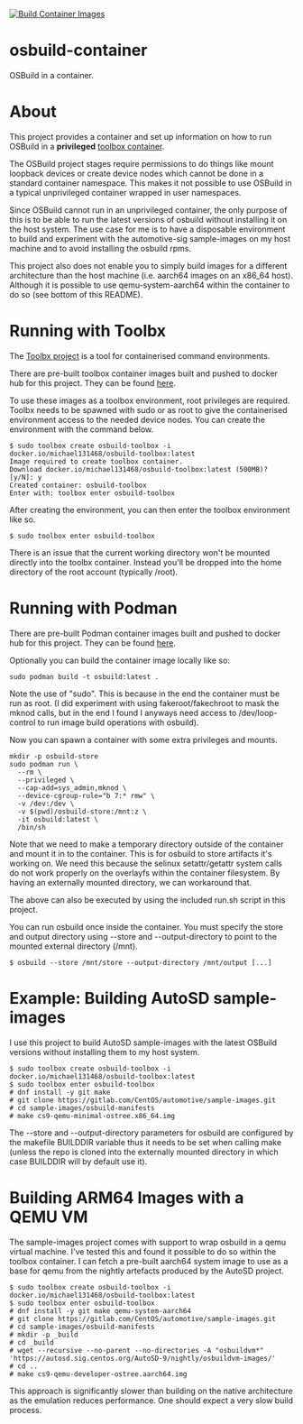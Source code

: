 [![Build Container Images](https://github.com/michael131468/osbuild-container/actions/workflows/build-docker-image.yml/badge.svg)](https://github.com/michael131468/osbuild-container/actions/workflows/build-docker-image.yml)

# osbuild-container

OSBuild in a container.

# About

This project provides a container and set up information on how to run OSBuild in a **privileged**
[toolbox container][1]. 

The OSBuild project stages require permissions to do things like mount loopback devices or create
device nodes which cannot be done in a standard container namespace. This makes it not possible to
use OSBuild in a typical unprivileged container wrapped in user namespaces.

Since OSBuild cannot run in an unprivileged container, the only purpose of this is to be able to run
the latest versions of osbuild without installing it on the host system. The use case for me is to
have a disposable environment to build and experiment with the automotive-sig sample-images on my host
machine and to avoid installing the osbuild rpms.

This project also does not enable you to simply build images for a different architecture than the host
machine (i.e. aarch64 images on an x86_64 host). Although it is possible to use qemu-system-aarch64
within the container to do so (see bottom of this README).

# Running with Toolbx

The [Toolbx project](https://containertoolbx.org/) is a tool for containerised command
environments.

There are pre-built toolbox container images built and pushed to docker hub for this project. They
can be found [here][2].

To use these images as a toolbox environment, root privileges are required. Toolbx needs to
be spawned with sudo or as root to give the containerised environment access to the needed device
nodes. You can create the environment with the command below.

```
$ sudo toolbox create osbuild-toolbox -i docker.io/michael131468/osbuild-toolbox:latest
Image required to create toolbox container.
Download docker.io/michael131468/osbuild-toolbox:latest (500MB)? [y/N]: y
Created container: osbuild-toolbox
Enter with: toolbox enter osbuild-toolbox
```

After creating the environment, you can then enter the toolbox environment like so.

```
$ sudo toolbox enter osbuild-toolbox
```

There is an issue that the current working directory won't be mounted directly into the
toolbx container. Instead you'll be dropped into the home directory of the root account (typically
/root).

# Running with Podman

There are pre-built Podman container images built and pushed to docker hub for this project. They
can be found [here][3].

Optionally you can build the container image locally like so:

```
sudo podman build -t osbuild:latest .
```

Note the use of "sudo". This is because in the end the container must be run as root. (I did experiment
with using fakeroot/fakechroot to mask the mknod calls, but in the end I found I anyways need
access to /dev/loop-control to run image build operations with osbuild).

Now you can spawn a container with some extra privileges and mounts.

```
mkdir -p osbuild-store
sudo podman run \
  --rm \
  --privileged \
  --cap-add=sys_admin,mknod \
  --device-cgroup-rule="b 7:* rmw" \
  -v /dev:/dev \
  -v $(pwd)/osbuild-store:/mnt:z \
  -it osbuild:latest \
  /bin/sh
```

Note that we need to make a temporary directory outside of the container and mount it in to the
container. This is for osbuild to store artifacts it's working on. We need this because the selinux
setattr/getattr system calls do not work properly on the overlayfs within the container filesystem.
By having an externally mounted directory, we can workaround that.

The above can also be executed by using the included run.sh script in this project.

You can run osbuild once inside the container. You must specify the store and output directory
using --store and --output-directory to point to the mounted external directory (/mnt).

```
$ osbuild --store /mnt/store --output-directory /mnt/output [...]
```

# Example: Building AutoSD sample-images

I use this project to build AutoSD sample-images with the latest OSBuild versions without installing
them to my host system.

```
$ sudo toolbox create osbuild-toolbox -i docker.io/michael131468/osbuild-toolbox:latest
$ sudo toolbox enter osbuild-toolbox
# dnf install -y git make
# git clone https://gitlab.com/CentOS/automotive/sample-images.git
# cd sample-images/osbuild-manifests
# make cs9-qemu-minimal-ostree.x86_64.img
```

The --store and --output-directory parameters for osbuild are configured by the makefile BUILDDIR
variable thus it needs to be set when calling make (unless the repo is cloned into the externally
mounted directory in which case BUILDDIR will by default use it).

# Building ARM64 Images with a QEMU VM

The sample-images project comes with support to wrap osbuild in a qemu virtual machine. I've tested this
and found it possible to do so within the toolbox container. I can fetch a pre-built aarch64 system image
to use as a base for qemu from the nightly artefacts produced by the AutoSD project.

```
$ sudo toolbox create osbuild-toolbox -i docker.io/michael131468/osbuild-toolbox:latest
$ sudo toolbox enter osbuild-toolbox
# dnf install -y git make qemu-system-aarch64
# git clone https://gitlab.com/CentOS/automotive/sample-images.git
# cd sample-images/osbuild-manifests
# mkdir -p _build
# cd _build
# wget --recursive --no-parent --no-directories -A "osbuildvm*" 'https://autosd.sig.centos.org/AutoSD-9/nightly/osbuildvm-images/'
# cd ..
# make cs9-qemu-developer-ostree.aarch64.img
```

This approach is significantly slower than building on the native architecture as the emulation reduces
performance. One should expect a very slow build process.

[1]: https://containertoolbx.org/
[2]: https://hub.docker.com/repository/docker/michael131468/osbuild-toolbox
[3]: https://hub.docker.com/repository/docker/michael131468/osbuild-docker

